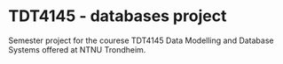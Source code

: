 # TDT4145 - databases project
Semester project for the courese TDT4145 Data Modelling and Database Systems offered at NTNU Trondheim.
